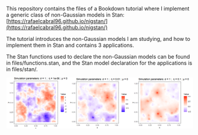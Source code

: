 
This repository contains the files of a Bookdown tutorial where I implement a generic class of non-Gaussian models in Stan: [https://rafaelcabral96.github.io/nigstan/](https://rafaelcabral96.github.io/nigstan/)

The tutorial introduces the non-Gaussian models I am studying, and how to implement them in Stan and contains 3 applications.

The Stan functions used to declare the non-Gaussian models can be found in files/functions.stan, and the Stan model declaration for the applications is in files/stan/.


![](files/images/sim3.png)
